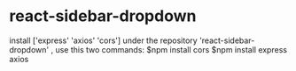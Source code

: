 # react-sidebar-dropdown



install ['express' 'axios' 'cors'] under the repository 'react-sidebar-dropdown' , use this two commands: 
$npm install cors
$npm install express axios
